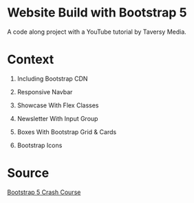 # Website Build with Bootstrap 5

A code along project with a YouTube tutorial by Taversy Media.

# Context

1. Including Bootstrap CDN

2. Responsive Navbar

3. Showcase With Flex Classes

4. Newsletter With Input Group

5. Boxes With Bootstrap Grid & Cards

6. Bootstrap Icons

# Source

[Bootstrap 5 Crash Course](https://www.youtube.com/watch?v=4sosXZsdy-s&list=LL&index=1)
